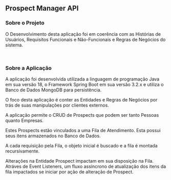 ## Prospect Manager API
###

### Sobre o Projeto

O Desenvolvimento desta aplicação foi em coerência com as Histórias de Usuários, Requisitos Funcionais e Não-Funcionais e Regras de Negócios do sistema.

<br>

### Sobre a Aplicação

A aplicação foi desenvolvida utilizada a linguagem de programação Java em sua versão 18, o Framework Spring Boot em sua versão 3.2.x e utiliza o Banco de Dados MongoDB para persistência.

O foco desta aplicação é conter as Entidades e Regras de Negócios por trás de suas manipulações por clientes externos.

A aplicação permite o CRUD de Prospects que podem ser tanto Pessoas quanto Empresas.

Estes Prospects estão vinculados a uma Fila de Atendimento. Esta possui seus itens armazenados no Banco de Dados.

A cada requisição pela Fila, o objeto inicial é buscado e a fila é montada recursivamente.

Alterações na Entidade Prospect impactam em sua disposição na Fila. Atráves de Event Listeners, um fluxo assíncrono de atualização dos itens da fila impactados se iniciar por ação de alteração de Prospect.

<br>

